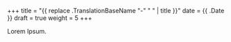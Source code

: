 +++
title = "{{ replace .TranslationBaseName "-" " " | title }}"
date =  {{ .Date }}
draft = true
weight = 5
+++

Lorem Ipsum.
